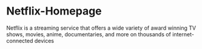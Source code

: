 # Netflix-Homepage
Netflix is a streaming service that offers a wide variety of award winning TV shows, movies, anime, documentaries, and more on thousands of internet-connected devices
